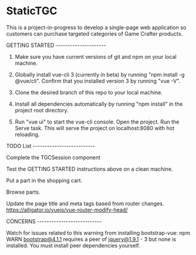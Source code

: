# StaticTGC
This is a project-in-progress to develop a single-page web application so customers can purchase targeted categories of Game Crafter products.

GETTING STARTED ---------------------

1. Make sure you have current versions of git and npm on your local machine.

2. Globally install vue-cli 3 (currently in beta) by running "npm install -g @vue/cli". Confirm that you installed version 3 by running "vue -V".

3. Clone the desired branch of this repo to your local machine.

4. Install all dependencies automatically by running "npm install" in the project root directory.

5. Run "vue ui" to start the vue-cli console. Open the project. Run the Serve task. This will serve the project on localhost:8080 with hot reloading.

TODO List --------------------------

Complete the TGCSession component

Test the GETTING STARTED instructions above on a clean machine.

Put a part in the shopping cart.

Browse parts.

Update the page title and meta tags based from router changes. https://alligator.io/vuejs/vue-router-modify-head/

CONCERNS ---------------------------

Watch for issues related to this warning from installing bootstrap-vue:
  npm WARN bootstrap@4.1.1 requires a peer of jquery@1.9.1 - 3 but none is installed. You must install peer dependencies yourself.
